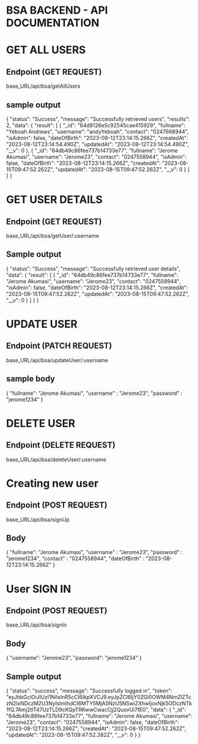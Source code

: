 # BSA BACKEND - API DOCUMENTATION

# GET ALL USERS 
## Endpoint (GET REQUEST)
base_URL/api/bsa/getAllUsers
## sample output
{
    "status": "Success",
    "message": "Successfully retrieved users",
    "results": 2,
    "data": {
        "result": [
            {
                "_id": "64d8126e5c92545cae415929",
                "fullname": "Yeboah Andrews",
                "username": "andyYeboah",
                "contact": "0247668944",
                "isAdmin": false,
                "dateOfBirth": "2023-08-12T23:14:15.266Z",
                "createdAt": "2023-08-12T23:14:54.490Z",
                "updatedAt": "2023-08-12T23:14:54.490Z",
                "__v": 0
            },
            {
                "_id": "64db49c86fee737b14733e77",
                "fullname": "Jerome Akumasi",
                "username": "Jerome23",
                "contact": "0247558944",
                "isAdmin": false,
                "dateOfBirth": "2023-08-12T23:14:15.266Z",
                "createdAt": "2023-08-15T09:47:52.262Z",
                "updatedAt": "2023-08-15T09:47:52.262Z",
                "__v": 0
            }
        ]
    }
}


# GET USER DETAILS

## Endpoint (GET REQUEST)
base_URL/api/bsa/getUser/:username

## Sample output
{
    "status": "Success",
    "message": "Successfully retrieved user details",
    "data": {
        "result": [
            {
                "_id": "64db49c86fee737b14733e77",
                "fullname": "Jerome Akumasi",
                "username": "Jerome23",
                "contact": "0247558944",
                "isAdmin": false,
                "dateOfBirth": "2023-08-12T23:14:15.266Z",
                "createdAt": "2023-08-15T09:47:52.262Z",
                "updatedAt": "2023-08-15T09:47:52.262Z",
                "__v": 0
            }
        ]
    }
}

# UPDATE USER

## Endpoint (PATCH REQUEST)
base_URL/api/bsa/updateUser/:username

## sample body
{
    "fullname": "Jerome Akumasi",
    "username" : "Jerome23",
    "password" : "jerome1234"
}

# DELETE USER

## Endpoint (DELETE REQUEST)
base_URL/api/bsa/deleteUser/:username

# Creating new user

## Endpoint (POST REQUEST)
base_URL/api/bsa/signUp

## Body
{
    "fullname": "Jerome Akumasi",
    "username" : "Jerome23",
    "password" : "jerome1234",
    "contact" : "0247558944",
    "dateOfBirth" : "2023-08-12T23:14:15.266Z"
}

# User SIGN IN

## Endpoint (POST REQUEST)
base_URL/api/bsa/signIn
## Body 
{
    "username": "Jerome23",
    "password": "jerome1234"
}

## Sample output
{
    "status": "success",
    "message": "Successfully logged in",
    "token": "eyJhbGciOiJIUzI1NiIsInR5cCI6IkpXVCJ9.eyJpZCI6IjY0ZGI0OWM4NmZlZTczN2IxNDczM2U3NyIsImlhdCI6MTY5MjA5NzU5NSwiZXhwIjoxNjk5ODczNTk1fQ.7Amj2tlT47UzTLD9cKQpTRKwwCwacCjj2QusvUi7fE0",
    "data": {
        "_id": "64db49c86fee737b14733e77",
        "fullname": "Jerome Akumasi",
        "username": "Jerome23",
        "contact": "0247558944",
        "isAdmin": false,
        "dateOfBirth": "2023-08-12T23:14:15.266Z",
        "createdAt": "2023-08-15T09:47:52.262Z",
        "updatedAt": "2023-08-15T09:47:52.262Z",
        "__v": 0
    }
}



